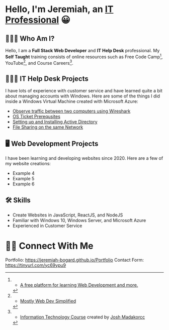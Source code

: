 # Hello, I'm Jeremiah, an [IT Professional](https://jeremiah-bogard.github.io/Portfolio) 😀
  ## 🧍🏼‍♂️ Who Am I?
   Hello, I am a **Full Stack Web Developer** and **IT Help Desk** professional. My **Self Taught** training consists of online resources such as Free Code Camp[^1], YouTube[^2], and Course Careers[^3].
   [^1]: - [A free platform for learning Web Development and more.](https://freecodecamp.org)
   [^2]: - [Mostly Web Dev Simplified](https://www.youtube.com/@WebDevSimplified)
   [^3]: - [Information Technology Course](https://coursecareers.com) created by [Josh Madakorcc](https://github.com/joshmadakorcc)
  ## 👨🏼‍💻 IT Help Desk Projects
   I have lots of experience with customer service and have learned quite a bit about managing accounts with Windows. Here are some of the things I did inside a Windows Virtual Machine created with Microsoft Azure:
   - [Observe traffic between two computers using Wireshark](https://github.com/Jeremiah-Bogard/observe-traffic-wireshark)
   - [OS Ticket Prerequsites](https://github.com/Jeremiah-Bogard/osTicket-prereqs)
   - [Setting up and Installing Active Directory](https://github.com/Jeremiah-Bogard/active-directory-prereqs)
   - [File Sharing on the same Network](https://github.com/Jeremiah-Bogard/network-file-sharing)
  ## 🖥️ Web Development Projects
   I have been learning and developing websites since 2020. Here are a few of my website creations:
   - Example 4
   - Example 5
   - Example 6
  ## 🛠️ Skills
   - Create Websites in JavaScript, ReactJS, and NodeJS
   - Familiar with Windows 10, Windows Server, and Microsoft Azure
   - Experienced in Customer Service
# 🤳🏻 Connect With Me
  Portfolio: https://jeremiah-bogard.github.io/Portfolio
  Contact Form: https://tinyurl.com/yc69ypu9
